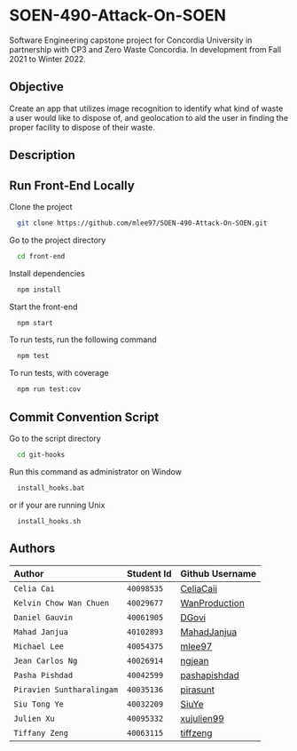 # SOEN-490-Attack-On-SOEN
Software Engineering capstone project for Concordia University in partnership with CP3 and Zero Waste Concordia. In development from Fall 2021 to Winter 2022.

## Objective
Create an app that utilizes image recognition to identify what kind of waste a user would like to dispose of, and geolocation to aid the user in finding the proper facility to dispose of their waste. 

## Description


## Run Front-End Locally

Clone the project

```bash
  git clone https://github.com/mlee97/SOEN-490-Attack-On-SOEN.git
```

Go to the project directory

```bash
  cd front-end
```

Install dependencies

```bash
  npm install
```

Start the front-end

```bash
  npm start
```

To run tests, run the following command
```bash
  npm test
```

To run tests, with coverage
```bash
  npm run test:cov
```

## Commit Convention Script
Go to the script directory

```bash
  cd git-hooks
```

Run this command as administrator on Window

```bash
  install_hooks.bat
```
or if your are running Unix
```
  install_hooks.sh
```

## Authors

| Author                    | Student Id | Github Username                                   |
| :------------------------ | :--------- | :------------------------------------------------ |
| `Celia Cai`               | `40098535` | [CeliaCaii](https://github.com/CeliaCaii)         |
| `Kelvin Chow Wan Chuen`   | `40029677` | [WanProduction](https://github.com/WanProduction) |
| `Daniel Gauvin`           | `40061905` | [DGovi](https://github.com/DGovi)                 |
| `Mahad Janjua`            | `40102893` | [MahadJanjua](https://github.com/MahadJanjua)     |
| `Michael Lee`             | `40054375` | [mlee97](https://github.com/mlee97)               |
| `Jean Carlos Ng`          | `40026914` | [ngjean](https://github.com/ngjean)               |
| `Pasha Pishdad`           | `40042599` | [pashapishdad](https://github.com/pashapishdad)   |
| `Piravien Suntharalingam` | `40035136` | [pirasunt](https://github.com/pirasunt)           |
| `Siu Tong Ye`             | `40032209` | [SiuYe](https://github.com/SiuYe)                 |
| `Julien Xu`               | `40095332` | [xujulien99](https://github.com/xujulien99)       |
| `Tiffany Zeng`            | `40063115` | [tiffzeng](https://github.com/tiffzeng)           |
